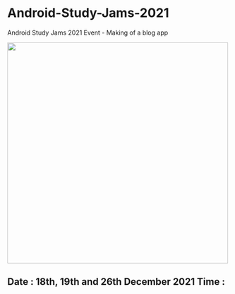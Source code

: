 # Android-Study-Jams-2021
Android Study Jams 2021 Event - Making of a blog app


<img src="https://user-images.githubusercontent.com/87534228/145713546-db48e2ba-f6f9-46e9-b498-31e13875623a.jpg" width="500" height="500" />

## Date : 18th, 19th and 26th December 2021  Time :
